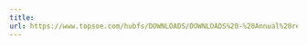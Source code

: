 ```yaml
---
title: 
url: https://www.topsoe.com/hubfs/DOWNLOADS/DOWNLOADS%20-%20Annual%20reports/2016/haldor_topsoe_accomplishments_and_results_2016.pdf
---
```


